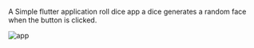 A Simple flutter application
roll dice app a dice generates a random face when the button is clicked.


![app](https://github.com/Shelbybosss/DiceRollerApp/assets/102911609/23a22e5a-cec9-476e-b339-36fead41d057)



